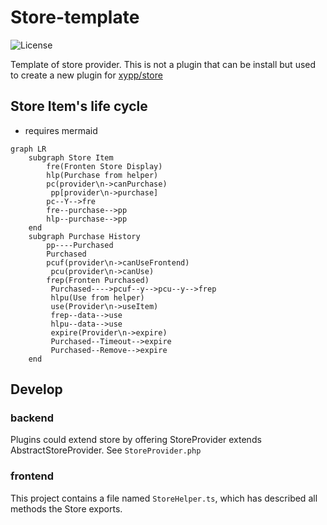 # Store-template

![License](https://img.shields.io/badge/license-MIT-blue.svg)

Template of store provider. This is not a plugin that can be install but used to create a new plugin for [xypp/store](https://github.com/zxy19/store)

## Store Item's life cycle

- requires mermaid

```mermaid
graph LR
	subgraph Store Item
		fre(Fronten Store Display)
		hlp(Purchase from helper)
		pc(provider\n->canPurchase)
         pp[provider\n->purchase]
		pc--Y-->fre
		fre--purchase-->pp
		hlp--purchase-->pp
	end
	subgraph Purchase History
		pp----Purchased
		Purchased
		pcuf(provider\n->canUseFrontend)
         pcu(provider\n->canUse)
   		frep(Fronten Purchased)
         Purchased---->pcuf--y-->pcu--y-->frep
         hlpu(Use from helper)
         use(Provider\n->useItem)
         frep--data-->use
         hlpu--data-->use
         expire(Provider\n->expire)
         Purchased--Timeout-->expire
         Purchased--Remove-->expire
	end
```

## Develop

### backend

Plugins could extend store by offering StoreProvider extends AbstractStoreProvider. See `StoreProvider.php`

### frontend

This project contains a file named `StoreHelper.ts`, which has described all methods the Store exports.
